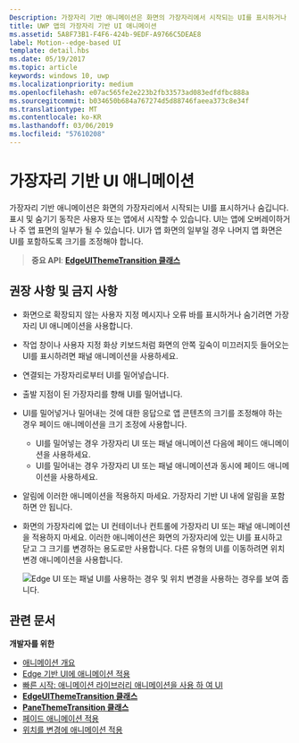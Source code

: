 ```yaml
---
Description: 가장자리 기반 애니메이션은 화면의 가장자리에서 시작되는 UI를 표시하거나 숨깁니다.
title: UWP 앱의 가장자리 기반 UI 애니메이션
ms.assetid: 5A8F73B1-F4F6-424b-9EDF-A9766C5DEAE8
label: Motion--edge-based UI
template: detail.hbs
ms.date: 05/19/2017
ms.topic: article
keywords: windows 10, uwp
ms.localizationpriority: medium
ms.openlocfilehash: e07ac565fe2e223b2fb33573ad083edfdfbc888a
ms.sourcegitcommit: b034650b684a767274d5d88746faeea373c8e34f
ms.translationtype: MT
ms.contentlocale: ko-KR
ms.lasthandoff: 03/06/2019
ms.locfileid: "57610208"
---
```

# <a name="edge-based-ui-animations"></a>가장자리 기반 UI 애니메이션





가장자리 기반 애니메이션은 화면의 가장자리에서 시작되는 UI를 표시하거나 숨깁니다. 표시 및 숨기기 동작은 사용자 또는 앱에서 시작할 수 있습니다. UI는 앱에 오버레이하거나 주 앱 표면의 일부가 될 수 있습니다. UI가 앱 화면의 일부일 경우 나머지 앱 화면은 UI를 포함하도록 크기를 조정해야 합니다.

> **중요 API**: [**EdgeUIThemeTransition 클래스**](https://msdn.microsoft.com/library/windows/apps/hh702324)


## <a name="dos-and-donts"></a>권장 사항 및 금지 사항


-   화면으로 확장되지 않는 사용자 지정 메시지나 오류 바를 표시하거나 숨기려면 가장자리 UI 애니메이션을 사용합니다.
-   작업 창이나 사용자 지정 화상 키보드처럼 화면의 안쪽 깊숙이 미끄러지듯 들어오는 UI를 표시하려면 패널 애니메이션을 사용하세요.
-   연결되는 가장자리로부터 UI를 밀어넣습니다.
-   출발 지점이 된 가장자리를 향해 UI를 밀어냅니다.
-   UI를 밀어넣거나 밀어내는 것에 대한 응답으로 앱 콘텐츠의 크기를 조정해야 하는 경우 페이드 애니메이션을 크기 조정에 사용합니다.
    -   UI를 밀어넣는 경우 가장자리 UI 또는 패널 애니메이션 다음에 페이드 애니메이션을 사용하세요.
    -   UI를 밀어내는 경우 가장자리 UI 또는 패널 애니메이션과 동시에 페이드 애니메이션을 사용하세요.
-   알림에 이러한 애니메이션을 적용하지 마세요. 가장자리 기반 UI 내에 알림을 포함하면 안 됩니다.
-   화면의 가장자리에 없는 UI 컨테이너나 컨트롤에 가장자리 UI 또는 패널 애니메이션을 적용하지 마세요. 이러한 애니메이션은 화면의 가장자리에 있는 UI를 표시하고 닫고 그 크기를 변경하는 용도로만 사용합니다. 다른 유형의 UI를 이동하려면 위치 변경 애니메이션을 사용합니다.

    ![Edge UI 또는 패널 UI를 사용하는 경우 및 위치 변경을 사용하는 경우를 보여 줍니다.](images/edgevsreposition.png)

## <a name="related-articles"></a>관련 문서


**개발자를 위한**
* [애니메이션 개요](https://msdn.microsoft.com/library/windows/apps/mt187350)
* [Edge 기반 UI에 애니메이션 적용](https://msdn.microsoft.com/library/windows/apps/xaml/jj649428)
* [빠른 시작: 애니메이션 라이브러리 애니메이션을 사용 하 여 UI](https://msdn.microsoft.com/library/windows/apps/xaml/hh452703)
* [**EdgeUIThemeTransition 클래스**](https://msdn.microsoft.com/library/windows/apps/hh702324)
* [**PaneThemeTransition 클래스**](https://msdn.microsoft.com/library/windows/apps/hh969160)
* [페이드 애니메이션 적용](https://msdn.microsoft.com/library/windows/apps/xaml/jj649429)
* [위치를 변경에 애니메이션 적용](https://msdn.microsoft.com/library/windows/apps/xaml/jj649434)

 

 





